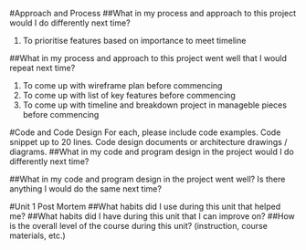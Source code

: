 #Approach and Process
##What in my process and approach to this project would I do differently next time?
1. To prioritise features based on importance to meet timeline

##What in my process and approach to this project went well that I would repeat next time?
1. To come up with wireframe plan before commencing
2. To come up with list of key features before commencing
3. To come up with timeline and breakdown project in manageble pieces before commencing



#Code and Code Design
For each, please include code examples.
Code snippet up to 20 lines.
Code design documents or architecture drawings / diagrams.
##What in my code and program design in the project would I do differently next time?



##What in my code and program design in the project went well? Is there anything I would do the same next time?


#Unit 1 Post Mortem
##What habits did I use during this unit that helped me?
##What habits did I have during this unit that I can improve on?
##How is the overall level of the course during this unit? (instruction, course materials, etc.)
